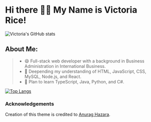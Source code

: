 # Hi there 👋🏾 My Name is Victoria Rice!
![Victoria's GitHub stats](https://github-readme-stats.vercel.app/api?username=vtori37&theme=bear&show_icons=true) 

## About Me:                       

> * 😄 Full-stack web developer with a background in Business Administration in International Business.
> * 🔭 Deepending my understanding of HTML, JavaScript, CSS, MySQL, Node.js, and React. 
> * 🌱 Plan to learn TypeScript, Java, Python, and C#.

[![Top Langs](https://github-readme-stats.vercel.app/api/top-langs/?username=anuraghazra&theme=bear&layout&=compact)](https://github.com/anuraghazra/github-readme-stats)
       
       
<!--
**vtori37/vtori37** is a ✨ _special_ ✨ repository because its `README.md` (this file) appears on your GitHub profile.

Here are some ideas to get you started:

- 🔭 I’m currently working on ...
- 🌱 I’m currently learning ...
- 👯 I’m looking to collaborate on ...
- 🤔 I’m looking for help with ...
- 💬 Ask me about ...
- 📫 How to reach me: ...
- 😄 Pronouns: ...
- ⚡ Fun fact: ...
-->
### Acknowledgements
Creation of this theme is credited to [Anurag Hazara](https://github.com/anuraghazra/github-readme-stats/tree/master/themes).

